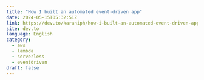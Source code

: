 ```yaml
---
title: "How I built an automated event-driven app"
date: 2024-05-15T05:32:51Z
link: https://dev.to/karaniph/how-i-built-an-automated-event-driven-app-1hib?utm_medium=RSS&utm_source=news.12bit.vn
site: dev.to
language: English
category:
  - aws
  - lambda
  - serverless
  - eventdriven
draft: false
---
```

